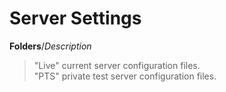 # Server Settings
**Folders**/*Description*
> "Live" current server configuration files.<br>
> "PTS" private test server configuration files.
